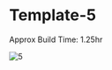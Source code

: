 # Template-5
Approx Build Time: 1.25hr

![5](https://user-images.githubusercontent.com/43082361/181777193-f7d2057f-279a-49e4-83d8-ddc11b472aca.png)
